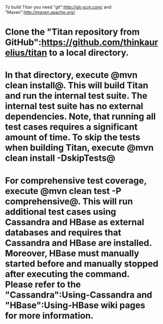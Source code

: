 To build Titan you need "git":http://git-scm.com/ and "Maven":http://maven.apache.org/.

 # Clone the "Titan repository from GitHub":https://github.com/thinkaurelius/titan to a local directory.
 # In that directory, execute @mvn clean install@. This will build Titan and run the internal test suite. The internal test suite has no external dependencies. Note, that running all test cases requires a significant amount of time. To skip the tests when building Titan, execute @mvn clean install -DskipTests@
 # For comprehensive test coverage, execute @mvn clean test -P comprehensive@. This will run additional test cases using Cassandra and HBase as external databases and requires that Cassandra and HBase are installed. Moreover, HBase must manually started before and manually stopped after executing the command. Please refer to the "Cassandra":Using-Cassandra and "HBase":Using-HBase wiki pages for more information. 
